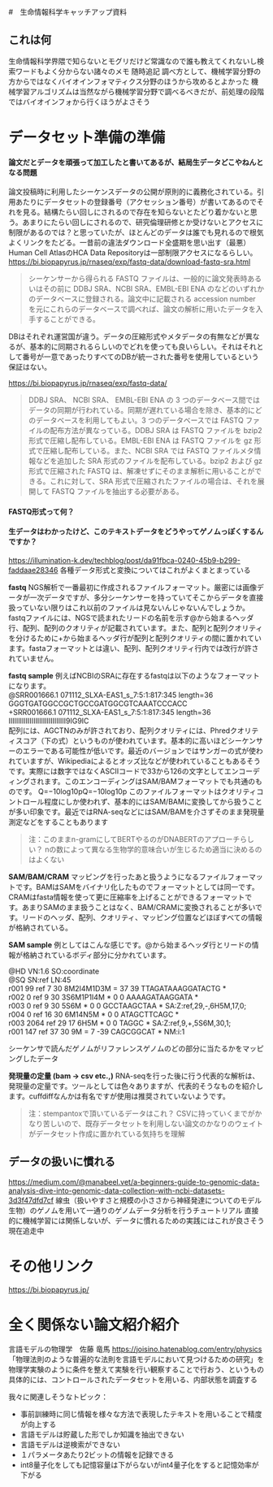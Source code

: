 #　生命情報科学キャッチアップ資料
## これは何
生命情報科学界隈で知らないとモグリだけど常識なので誰も教えてくれないし検索ワードもよく分からない諸々のメモ
随時追記
調べ方として、機械学習分野の方からではなくバイオインフォマティクス分野のほうから攻めるとよかった
機械学習アルゴリズムは当然ながら機械学習分野で調べるべきだが、前処理の段階ではバイオインフォから行くほうがよさそう

# データセット準備の準備
#### 論文だとデータを頑張って加工したと書いてあるが、結局生データどこやねんとなる問題 

論文投稿時に利用したシーケンスデータの公開が原則的に義務化されている。引用あたりにデータセットの登録番号（アクセッション番号）が書いてあるのでそれを見る。結構たらい回しにされるので存在を知らないとたどり着かないと思う。あまりにたらい回しにされるので、研究倫理研修とか受けないとアクセスに制限があるのでは？と思っていたが、ほとんどのデータは誰でも見れるので根気よくリンクをたどる。一昔前の違法ダウンロード全盛期を思い出す（最悪）
Human Cell AtlasのHCA Data Repositoryは一部制限アクセスになるらしい。
https://bi.biopapyrus.jp/rnaseq/exp/fastq-data/download-fastq-sra.html
>シーケンサーから得られる FASTQ ファイルは、一般的に論文発表時あるいはその前に DDBJ SRA、NCBI SRA、EMBL-EBI ENA のなどのいずれかのデータベースに登録される。論文中に記載される accession number を元にこれらのデータベースで調べれば、論文の解析に用いたデータを入手することができる。

DBはそれぞれ運営国が違う。データの圧縮形式やメタデータの有無などが異なるが、基本的に同期されるらしいのでどれを使っても良いらしい。それはそれとして番号が一意であったりすべてのDBが統一された番号を使用しているという保証はない。

https://bi.biopapyrus.jp/rnaseq/exp/fastq-data/
>DDBJ SRA、 NCBI SRA、 EMBL-EBI ENA の 3 つのデータベース間ではデータの同期が行われている。同期が遅れている場合を除き、基本的にどのデータベースを利用してもよい。3 つのデータベースでは FASTQ ファイルの配布方法が異なっている。DDBJ SRA は FASTQ ファイルを bzip2 形式で圧縮し配布している。EMBL-EBI ENA は FASTQ ファイルを gz 形式で圧縮し配布している。また、NCBI SRA では FASTQ ファイルメタ情報などを追加した SRA 形式のファイルを配布している。bzip2 および gz 形式で圧縮された FASTQ は、解凍せずにそのまま解析に用いることができる。これに対して、SRA 形式で圧縮されたファイルの場合は、それを展開して FASTQ ファイルを抽出する必要がある。


#### FASTQ形式って何？
#### 生データはわかったけど、このテキストデータをどうやってゲノムっぽくするんですか？
https://illumination-k.dev/techblog/post/da91fbca-0240-45b9-b299-faddaae28346
各種データ形式と変換についてはこれがよくまとまっている

**fastq**
NGS解析で一番最初に作成されるファイルフォーマット。厳密には画像データが一次データですが、多分シーケンサーを持っていてそこからデータを直接扱っていない限りはこれ以前のファイルは見ないんじゃないんでしょうか。
fastqファイルには、NGSで読まれたリードの名前を示す@から始まるヘッダ行、配列、配列のクオリティが記載されています。また、配列と配列クオリティを分けるために+から始まるヘッダ行が配列と配列クオリティの間に置かれています。fastaフォーマットとは違い、配列、配列クオリティ行内では改行が許されていません。

**fastq sample**
例えばNCBIのSRAに存在するfastqは以下のようなフォーマットになります。  
@SRR001666.1 071112_SLXA-EAS1_s_7:5:1:817:345 length=36  
GGGTGATGGCCGCTGCCGATGGCGTCAAATCCCACC  
+SRR001666.1 071112_SLXA-EAS1_s_7:5:1:817:345 length=36  
IIIIIIIIIIIIIIIIIIIIIIIIIIIIII9IG9IC  
配列には、AGCTNのみが許されており、配列クオリティには、Phredクオリティスコア（下の式）というものが使われています。基本的に高いほどシーケンサーのエラーである可能性が低いです。最近のバージョンではサンガーの式が使われていますが、Wikipediaによるとオッズ比などが使われていることもあるそうです。実際には数字ではなくASCIIコードで33から126の文字としてエンコーディングされます。このエンコーディングはSAM/BAMフォーマットでも共通のものです。
Q=−10log10pQ=−10log10​p
このファイルフォーマットはクオリティコントロール程度にしか使われず、基本的にはSAM/BAMに変換してから扱うことが多い印象です。最近ではRNA-seqなどにはSAM/BAMを介さずそのまま発現量測定などをすることもあります

>注：このままn-gramにしてBERTやるのがDNABERTのアプローチらしい？
nの数によって異なる生物学的意味合いが生じるため適当に決めるのはよくない

**SAM/BAM/CRAM**
マッピングを行ったあと扱うようになるファイルフォーマットです。BAMはSAMをバイナリ化したものでフォーマットとしては同一です。CRAMはfasta情報を使って更に圧縮率を上げることができるフォーマットです。あまりSAMのまま扱うことはなく、BAM/CRAMに変換されることが多いです。リードのヘッダ、配列、クオリティ、マッピング位置などほぼすべての情報が格納されている。

**SAM sample**
例としてはこんな感じです。@から始まるヘッダ行とリードの情報が格納されているボディ部分に分かれています。

@HD VN:1.6 SO:coordinate  
@SQ SN:ref LN:45  
r001 99 ref 7 30 8M2I4M1D3M = 37 39 TTAGATAAAGGATACTG *  
r002 0 ref 9 30 3S6M1P1I4M * 0 0 AAAAGATAAGGATA *  
r003 0 ref 9 30 5S6M * 0 0 GCCTAAGCTAA * SA:Z:ref,29,-,6H5M,17,0;  
r004 0 ref 16 30 6M14N5M * 0 0 ATAGCTTCAGC *  
r003 2064 ref 29 17 6H5M * 0 0 TAGGC * SA:Z:ref,9,+,5S6M,30,1;  
r001 147 ref 37 30 9M = 7 -39 CAGCGGCAT * NM:i:1  

シーケンサで読んだゲノムがリファレンスゲノムのどの部分に当たるかをマッピングしたデータ

**発現量の定量 (bam -> csv etc.,)**
RNA-seqを行った後に行う代表的な解析は、発現量の定量です。ツールとしては色々ありますが、代表的そうなものを紹介します。cuffdiffなんかは有名ですが使用は推奨されていないようです。

>注：stempantoxで頂いているデータはこれ？
CSVに持っていくまでがかなり苦しいので、既存データセットを利用しない論文のかなりのウェイトがデータセット作成に置かれている気持ちを理解

## データの扱いに慣れる
https://medium.com/@manabeel.vet/a-beginners-guide-to-genomic-data-analysis-dive-into-genomic-data-collection-with-ncbi-datasets-3d3f47dfd7cf
線虫（扱いやすさと規模の小ささから神経発達についてのモデル生物）のゲノムを用いて一通りのゲノムデータ分析を行うチュートリアル
直接的に機械学習には関係しないが、データに慣れるための実践にはこれが良さそう　現在追走中　

# その他リンク
https://bi.biopapyrus.jp/

# 全く関係ない論文紹介紹介
言語モデルの物理学　佐藤 竜馬
https://joisino.hatenablog.com/entry/physics
「物理法則のような普遍的な法則を言語モデルにおいて見つけるための研究」を物理学実験のように条件を整えて実験を行い観察することで行おう、というもの
具体的には、コントロールされたデータセットを用いる、内部状態を調査する

我々に関連しそうなトピック：
- 事前訓練時に同じ情報を様々な方法で表現したテキストを用いることで精度が向上する
- 言語モデルは貯蔵した形でしか知識を抽出できない
- 言語モデルは逆検索ができない
- １パラメータあたり2ビットの情報を記録できる
- int8量子化をしても記憶容量は下がらないがint4量子化をすると記憶効率が下がる